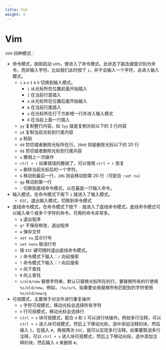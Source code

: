 ```yaml
---
title: Vim
weight: 3
---
```


# Vim

vim 四种模式：

- 命令模式，刚刚启动 vim，便进入了命令模式。此状态下敲击键盘识别为命令，而非输入字符。比如我们此时按下 `i`，并不会输入一个字符，会进入输入模式。
  - `i` `a` `o` `I` `A` `O` 切换到输入模式。
    - `i` 从光标所在位置前面开始插入
    - `I` 在当前行首插入
    - `a` 从光标所在位置后面开始输入
    - `A` 在当前行尾插入
    - `o` 在光标所在行下方新增一行并进入输入模式
    - `O` 在当前上面一行插入
  - `yy` 复制整行内容，如 `3yy` 就是复制光标以下的 3 行内容
  - `y$` 复制当前光标到行尾内容
  - `p` 粘贴
  - `dd` 剪切或者删除光标所在行，`20dd` 则是删除光标以下的 20 行
  - `d$` 剪切或者删除光标到行尾内容
  - `u` 撤销上一次操作
  - `ctrl + r` 如果错误的撤销了，可以使用 `ctrl + r` 恢复
  - `x` 删除当前光标后的一个字符。
  - `G` 移动到最后一行，`20G` 则会移动到第 20 行（可配合 `:set nu`）
  - `gg` 移动到第一行
  - `:` 切换到底线命令模式，以在最底一行输入命令。
- 输入模式，在命令模式下按下 `i` 就进入了输入模式。
  - `ESC`，退出输入模式，切换到命令模式
- 底线命令模式，在命令模式下按下 `:` 就进入了底线命令模式。底线命令模式可以输入单个或多个字符的命令，可用的命令非常多。
  - `q` 退出程序
  - `q!` 不保存修改，退出程序
  - `w` 保存文件
  - `set nu` 显示行号
  - `set nonu` 取消行号
  - 按 `ESC` 键可随时退出底线命令模式。
  - `/` 命令模式下输入：`/` 向前搜索
  - `?` 命令模式下输入：`?` 向后搜索
  - `n` 向下查找
  - `N` 向上查找
  - `s/old/new` 替换字符串，默认只替换光标所在的行，要替换所有的行使用 `%s/old/new`，例如，`:%s/x/X`，如果要全局替换所有匹配到的字符使用 `%s/old/new/g`
- 可视模式，主要用于对文件进行重复操作
  - `v` 字符可视模式，移动光标会选择所有字符
  - `V` 行可视模式，移动光标会选择行
  - `ctrl + v` 块可视模式，配合 `d` 和 `I` 可以进行块操作。例如多行注释，可以 `ctrl + v` 进入块可视模式，然后上下移动光标，选中添加注释的块，然后输入 `I`，在插入 `#`，再按两次 `ESC`，就可以实现多行注释。如果要取消多行注释，可以 `ctrl + v` 进入块可视模式，然后上下移动光标，选中添加注释的块，然后输入 `d` 来删除 `#`。
